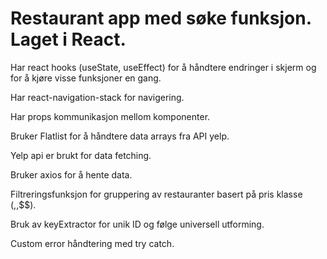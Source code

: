# Restaurant app med søke funksjon. Laget i React.
Har react hooks (useState, useEffect) for å håndtere endringer i skjerm og for å kjøre visse funksjoner en gang.

Har react-navigation-stack for navigering.

Har props kommunikasjon mellom komponenter.

Bruker Flatlist for å håndtere data arrays fra API yelp.

Yelp api er brukt for data fetching.

Bruker axios for å hente data.

Filtreringsfunksjon for gruppering av restauranter basert på pris klasse ($,$$,$$$).

Bruk av keyExtractor for unik ID og følge universell utforming.

Custom error håndtering med try catch.
